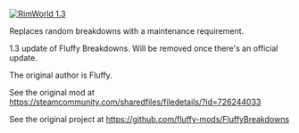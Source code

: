 [![RimWorld 1.3](https://img.shields.io/badge/RimWorld-1.3-brightgreen.svg)](http://rimworldgame.com/)

Replaces random breakdowns with a maintenance requirement.

1.3 update of Fluffy Breakdowns. Will be removed once there's an official update.

The original author is Fluffy.

See the original mod at https://steamcommunity.com/sharedfiles/filedetails/?id=726244033

See the original project at https://github.com/fluffy-mods/FluffyBreakdowns
